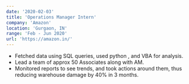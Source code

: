 ```yaml
---
date: '2020-02-03'
title: 'Operations Manager Intern'
company: 'Amazon'
location: 'Gurgaon, IN'
range: 'Feb - Jun 2020'
url: 'https://amazon.in/'
---
```


- Fetched data using SQL queries, used python , and VBA for analysis.
- Lead a team of approx 50 Associates along with AM.
- Monitored reports to see trends, and took actions around them, thus reducing warehouse damage by 40% in 3 months.
